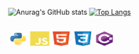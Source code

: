 ![Anurag's GitHub stats](https://github-readme-stats.vercel.app/api?username=cjdotcom&show_icons=true&theme=radical)
[![Top Langs](https://github-readme-stats.vercel.app/api/top-langs/?username=cjdotcom&layout=donut-vertical)](https://github.com/cjdotcom/github-readme-stats)
<div style="display: inline_block"><br>
  <img align="center" alt="cjdotcom-Python" height="30" width="40" src="https://raw.githubusercontent.com/devicons/devicon/master/icons/python/python-original.svg">
  <img align="center" alt="cjdotcom-Js" height="30" width="40" src="https://raw.githubusercontent.com/devicons/devicon/master/icons/javascript/javascript-plain.svg">
  <img align="center" alt="cjdotcom-HTML" height="30" width="40" src="https://raw.githubusercontent.com/devicons/devicon/master/icons/html5/html5-original.svg">
  <img align="center" alt="cjdotcom-CSS" height="30" width="40" src="https://raw.githubusercontent.com/devicons/devicon/master/icons/css3/css3-original.svg">
  <img align="center" alt="cjdotcom-Csharp" height="30" width="40" src="https://raw.githubusercontent.com/devicons/devicon/master/icons/csharp/csharp-original.svg">
</div>
